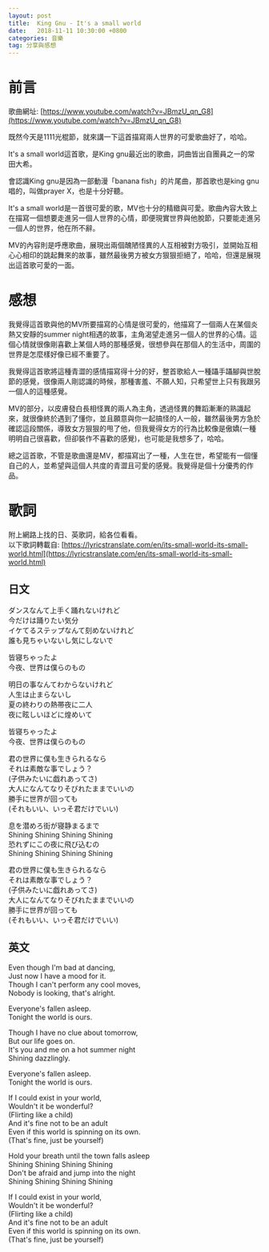 ```yaml
---
layout: post
title:  King Gnu - It's a small world
date:   2018-11-11 10:30:00 +0800
categories: 音樂
tag: 分享與感想
---
```



# 前言
歌曲網址: [https://www.youtube.com/watch?v=JBmzU_qn_G8](https://www.youtube.com/watch?v=JBmzU_qn_G8)  

既然今天是1111光棍節，就來講一下這首描寫兩人世界的可愛歌曲好了，哈哈。

It's a small world這首歌，是King gnu最近出的歌曲，詞曲皆出自團員之一的常田大希。  

會認識King gnu是因為一部動漫「banana fish」的片尾曲，那首歌也是king gnu唱的，叫做prayer X，也是十分好聽。  

It's a small world是一首很可愛的歌，MV也十分的精緻與可愛。歌曲內容大致上在描寫一個想要走進另一個人世界的心情，即便現實世界與他脫節，只要能走進另一個人的世界，他在所不辭。

MV的內容則是呼應歌曲，展現出兩個醜陋怪異的人互相被對方吸引，並開始互相心心相印的跳起舞來的故事，雖然最後男方被女方狠狠拒絕了，哈哈，但還是展現出這首歌可愛的一面。

# 感想
我覺得這首歌與他的MV所要描寫的心情是很可愛的，他描寫了一個兩人在某個炎熱又安靜的summer night相遇的故事，主角渴望走進另一個人的世界的心情。這個心情就很像剛喜歡上某個人時的那種感覺，很想參與在那個人的生活中，周圍的世界是怎麼樣好像已經不重要了。  

我覺得這首歌將這種青澀的感情描寫得十分的好，整首歌給人一種躡手躡腳與世脫節的感覺，很像兩人剛認識的時候，那種害羞、不願人知，只希望世上只有我跟另一個人的這種感覺。  

MV的部分，以皮膚發白長相怪異的兩人為主角，透過怪異的舞蹈漸漸的熟識起來，就很像終於遇到了懂你，並且願意與你一起搞怪的人一般，雖然最後男方急於確認這段關係，導致女方狠狠的甩了他，但我覺得女方的行為比較像是傲嬌(一種明明自己很喜歡，但卻裝作不喜歡的感覺)，也可能是我想多了，哈哈。  

總之這首歌，不管是歌曲還是MV，都描寫出了一種，人生在世，希望能有一個懂自己的人，並希望與這個人共度的青澀且可愛的感覺。我覺得是個十分優秀的作品。

# 歌詞
附上網路上找的日、英歌詞，給各位看看。  
以下歌詞轉載自: [https://lyricstranslate.com/en/its-small-world-its-small-world.html](https://lyricstranslate.com/en/its-small-world-its-small-world.html)

## 日文
ダンスなんて上手く踊れないけれど  
今だけは踊りたい気分  
イケてるステップなんて刻めないけれど  
誰も見ちゃいないし気にしないで  
 
皆寝ちゃったよ  
今夜、世界は僕らのもの  
 
明日の事なんてわからないけれど  
人生は止まらないし  
夏の終わりの熱帯夜に二人  
夜に眩しいほどに煌めいて  
 
皆寝ちゃったよ  
今夜、世界は僕らのもの  
 
君の世界に僕も生きられるなら  
それは素敵な事でしょう？  
(子供みたいに戯れあってさ)  
大人になんてなりそびれたままでいいの  
勝手に世界が回っても  
(それもいい、いっそ君だけでいい)  
 
息を潜めろ街が寝静まるまで  
Shining Shining Shining Shining  
恐れずにこの夜に飛び込むの  
Shining Shining Shining Shining  
 
君の世界に僕も生きられるなら  
それは素敵な事でしょう？  
(子供みたいに戯れあってさ)  
大人になんてなりそびれたままでいいの  
勝手に世界が回っても  
(それもいい、いっそ君だけでいい)  


## 英文

Even though I'm bad at dancing,  
Just now I have a mood for it.  
Though I can't perform any cool moves,  
Nobody is looking, that's alright.  
 
Everyone's fallen asleep.  
Tonight the world is ours.  
 
Though I have no clue about tomorrow,  
But our life goes on.  
It's you and me on a hot summer night  
Shining dazzlingly.  
 
Everyone's fallen asleep.  
Tonight the world is ours.  
 
If I could exist in your world,  
Wouldn't it be wonderful?  
(Flirting like a child)  
And it's fine not to be an adult  
Even if this world is spinning on its own.  
(That's fine, just be yourself)  
 
Hold your breath until the town falls asleep  
Shining Shining Shining Shining  
Don't be afraid and jump into the night  
Shining Shining Shining Shining  
 
If I could exist in your world,  
Wouldn't it be wonderful?  
(Flirting like a child)  
And it's fine not to be an adult  
Even if this world is spinning on its own.  
(That's fine, just be yourself)  

